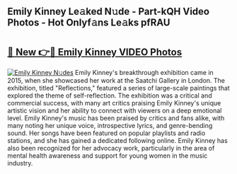 ## Emily Kinney Le𝚊ked N𝚞de - Part-kQH Video Photos - Hot Onlyf𝚊ns Le𝚊ks pfRAU

# <h2><a href="http://ab42522.deff.icu/?id=Emily+Kinney">🔗 New 👉🔴 Emily Kinney VIDEO Photos</a></h2>

[![Emily Kinney N𝚞des](https://i.imgur.com/rIISA9y.gif)](http://ab42522.deff.icu/?id=Emily+Kinney)
Emily Kinney's breakthrough exhibition came in 2015, when she showcased her work at the Saatchi Gallery in London. The exhibition, titled "Reflections," featured a series of large-scale paintings that explored the theme of self-reflection. The exhibition was a critical and commercial success, with many art critics praising Emily Kinney's unique artistic vision and her ability to connect with viewers on a deep emotional level. Emily Kinney's music has been praised by critics and fans alike, with many noting her unique voice, introspective lyrics, and genre-bending sound. Her songs have been featured on popular playlists and radio stations, and she has gained a dedicated following online. Emily Kinney has also been recognized for her advocacy work, particularly in the area of mental health awareness and support for young women in the music industry.
